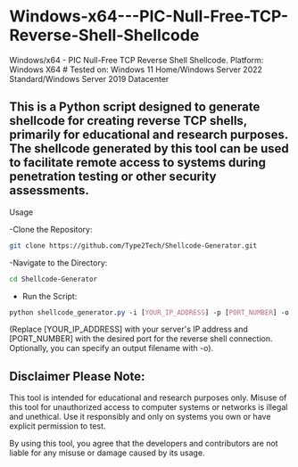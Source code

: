 # Windows-x64---PIC-Null-Free-TCP-Reverse-Shell-Shellcode
Windows/x64 - PIC Null-Free TCP Reverse Shell Shellcode. Platform: Windows X64 # Tested on: Windows 11 Home/Windows Server 2022 Standard/Windows Server 2019 Datacenter

## This is a Python script designed to generate shellcode for creating reverse TCP shells, primarily for educational and research purposes. The shellcode generated by this tool can be used to facilitate remote access to systems during penetration testing or other security assessments.
Usage

-Clone the Repository:

```bash
git clone https://github.com/Type2Tech/Shellcode-Generator.git
```

-Navigate to the Directory:

```bash
cd Shellcode-Generator
```

- Run the Script:

```css
python shellcode_generator.py -i [YOUR_IP_ADDRESS] -p [PORT_NUMBER] -o [OUTPUT_FILENAME]
```
(Replace [YOUR_IP_ADDRESS] with your server's IP address and [PORT_NUMBER] with the desired port for the reverse shell connection. Optionally, you can specify an output filename with -o).

## Disclaimer Please Note:
This tool is intended for educational and research purposes only. Misuse of this tool for unauthorized access to computer systems or networks is illegal and unethical. Use it responsibly and only on systems you own or have explicit permission to test.

By using this tool, you agree that the developers and contributors are not liable for any misuse or damage caused by its usage.
